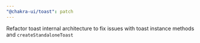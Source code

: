 ```yaml
---
"@chakra-ui/toast": patch
---
```


Refactor toast internal architecture to fix issues with toast instance methods
and `createStandaloneToast`

